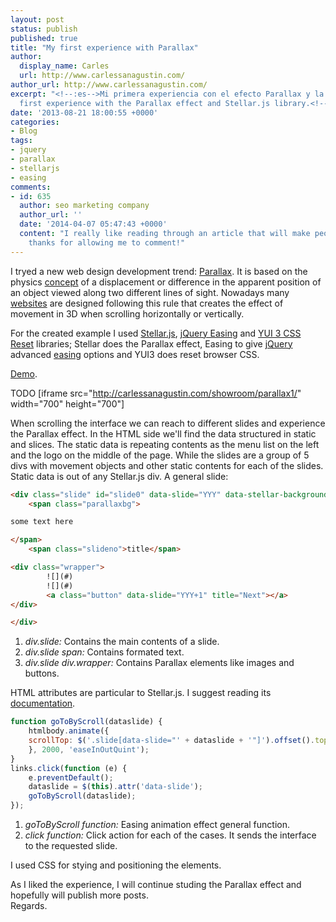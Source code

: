 ```yaml
---
layout: post
status: publish
published: true
title: "My first experience with Parallax"
author:
  display_name: Carles
  url: http://www.carlessanagustin.com/
author_url: http://www.carlessanagustin.com/
excerpt: "<!--:es-->Mi primera experiencia con el efecto Parallax y la libreria Stellar.js<!--:--><!--:en-->My
  first experience with the Parallax effect and Stellar.js library.<!--:-->"
date: '2013-08-21 18:00:55 +0000'
categories:
- Blog
tags:
- jquery
- parallax
- stellarjs
- easing
comments:
- id: 635
  author: seo marketing company
  author_url: ''
  date: '2014-04-07 05:47:43 +0000'
  content: "I really like reading through an article that will make people think.\r\nAlso,
    thanks for allowing me to comment!"
---
```

I tryed a new web design development trend: [Parallax](http://en.wikipedia.org/wiki/Parallax_scrolling "Parallax scrolling"). It is based on the physics [concept](http://en.wikipedia.org/wiki/Parallax "Parallax") of a displacement or difference in the apparent position of an object viewed along two different lines of sight. Nowadays many [websites](http://www.awwwards.com/websites/parallax/ "Best Parallax websites") are designed following this rule that creates the effect of movement in 3D when scrolling horizontally or vertically.

For the created example I used [Stellar.js](http://markdalgleish.com/projects/stellar.js/ "Stellar.js"), [jQuery Easing](http://gsgd.co.uk/sandbox/jquery/easing/ "jQuery Easing Plugin") and [YUI 3 CSS Reset](http://yuilibrary.com/yui/docs/cssreset/ "YUI 3 CSS Reset") libraries; Stellar does the Parallax effect, Easing to give [jQuery](http://jquery.com/ "jQuery") advanced [easing](http://easings.net/ "easings") options and YUI3 does reset browser CSS.

[Demo](http://carlessanagustin.com/showroom/parallax1/ "carlessanagustin.com parallax1").

TODO
[iframe src="http://carlessanagustin.com/showroom/parallax1/" width="700" height="700"]

When scrolling the interface we can reach to different slides and experience the Parallax effect. In the HTML side we'll find the data structured in static and slices. The static data is repeating contents as the menu list on the left and the logo on the middle of the page. While the slides are a group of 5 divs with movement objects and other static contents for each of the slides. Static data is out of any Stellar.js div. A general slide:

```html
<div class="slide" id="slide0" data-slide="YYY" data-stellar-background-ratio="XXX">
	<span class="parallaxbg">

some text here

</span>
	<span class="slideno">title</span>

<div class="wrapper">
		![](#)
		![](#)
		<a class="button" data-slide="YYY+1" title="Next"></a>
</div>

</div>
```

1.  _div.slide:_ Contains the main contents of a slide.
2.  _div.slide span:_ Contains formated text.
3.  _div.slide div.wrapper:_ Contains Parallax elements like images and buttons.

HTML attributes are particular to Stellar.js. I suggest reading its [documentation](http://markdalgleish.com/projects/stellar.js/docs/ "Stellar.js Documentation").

```javascript
function goToByScroll(dataslide) {
	htmlbody.animate({
	scrollTop: $('.slide[data-slide="' + dataslide + '"]').offset().top
	}, 2000, 'easeInOutQuint');
}
links.click(function (e) {
	e.preventDefault();
	dataslide = $(this).attr('data-slide');
	goToByScroll(dataslide);
});
```

1.  _goToByScroll function:_ Easing animation effect general function.
2.  _click function:_ Click action for each of the cases. It sends the interface to the requested slide.

I used CSS for stying and positioning the elements.

As I liked the experience, I will continue studing the Parallax effect and hopefully will publish more posts.  
Regards.
